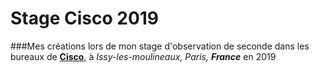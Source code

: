 # Stage Cisco 2019
###Mes créations lors de mon stage d'observation de seconde dans les bureaux de [**Cisco**](https://www.cisco.com/c/fr_fr/index.html), à _Issy-les-moulineaux, Paris, **France**_ en 2019
